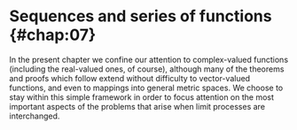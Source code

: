 # Sequences and series of functions {#chap:07}

In the present chapter we confine our attention to complex-valued
functions (including the real-valued ones, of course), although many of
the theorems and proofs which follow extend without difficulty to
vector-valued functions, and even to mappings into general metric
spaces. We choose to stay within this simple framework in order to focus
attention on the most important aspects of the problems that arise when
limit processes are interchanged.
